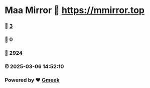 # Maa Mirror :link: https://mmirror.top 
### :page_facing_up: [3](https://mmirror.top/tag.html) 
### :speech_balloon: 0 
### :hibiscus: 2924 
### :alarm_clock: 2025-03-06 14:52:10 
### Powered by :heart: [Gmeek](https://github.com/Meekdai/Gmeek)
